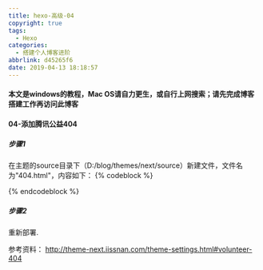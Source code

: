 ```yaml
---
title: hexo-高级-04
copyright: true
tags:
  - Hexo
categories:
  - 搭建个人博客进阶
abbrlink: d45265f6
date: 2019-04-13 18:18:57
---
```

#### 本文是windows的教程，Mac OS请自力更生，或自行上网搜索；请先完成博客搭建工作再访问此博客

#### 04-添加腾讯公益404

##### 步骤1

在主题的source目录下（D:/blog/themes/next/source）新建文件，文件名为"404.html"，内容如下：
{% codeblock %}
<!DOCTYPE HTML>
<html>
<head>
  <meta http-equiv="content-type" content="text/html;charset=utf-8;"/>
  <meta http-equiv="X-UA-Compatible" content="IE=edge,chrome=1" />
  <meta name="robots" content="all" />
  <meta name="robots" content="index,follow"/>
  <link rel="stylesheet" type="text/css" href="https://qzone.qq.com/gy/404/style/404style.css">
</head>
<body>
  <script type="text/plain" src="http://www.qq.com/404/search_children.js"
          charset="utf-8" homePageUrl="/"
          homePageName="回到我的主页">
  </script>
  <script src="https://qzone.qq.com/gy/404/data.js" charset="utf-8"></script>
  <script src="https://qzone.qq.com/gy/404/page.js" charset="utf-8"></script>
</body>
</html>
{% endcodeblock %}

##### 步骤2

重新部署.

参考资料：
http://theme-next.iissnan.com/theme-settings.html#volunteer-404
